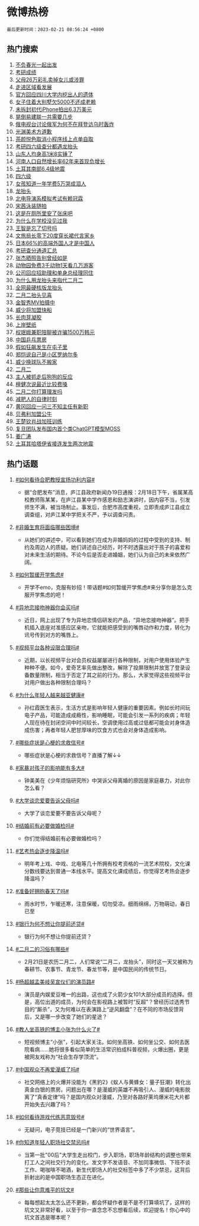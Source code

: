 # 微博热榜

`最后更新时间：2023-02-21 08:56:24 +0800`

## 热门搜索

1. [不负春光一起出发](https://m.weibo.cn/search?containerid=100103type%3D1%26t%3D10%26q%3D%23%E4%B8%8D%E8%B4%9F%E6%98%A5%E5%85%89%E4%B8%80%E8%B5%B7%E5%87%BA%E5%8F%91%23&stream_entry_id=51&isnewpage=1&extparam=seat%3D1%26stream_entry_id%3D51%26dgr%3D0%26filter_type%3Drealtimehot%26pos%3D0%26c_type%3D51%26cate%3D10103%26display_time%3D1676940982%26pre_seqid%3D16769409825580046042&luicode=10000011&lfid=106003type%253D25%2526t%253D3%2526disable_hot%253D1%2526filter_type%253Drealtimehot)
1. [考研成绩](https://m.weibo.cn/search?containerid=100103type%3D1%26t%3D10%26q%3D%23%E8%80%83%E7%A0%94%E6%88%90%E7%BB%A9%23&stream_entry_id=31&isnewpage=1&extparam=seat%3D1%26q%3D%2523%25E8%2580%2583%25E7%25A0%2594%25E6%2588%2590%25E7%25BB%25A9%2523%26dgr%3D0%26flag%3D16%26band_rank%3D1%26pos%3D0%26stream_entry_id%3D31%26cate%3D5001%26lcate%3D5001%26filter_type%3Drealtimehot%26realpos%3D1%26c_type%3D31%26display_time%3D1676940982%26pre_seqid%3D16769409825580046042&luicode=10000011&lfid=106003type%253D25%2526t%253D3%2526disable_hot%253D1%2526filter_type%253Drealtimehot)
1. [父母26万彩礼卖掉女儿或涉罪](https://m.weibo.cn/search?containerid=100103type%3D1%26t%3D10%26q%3D%23%E7%88%B6%E6%AF%8D26%E4%B8%87%E5%BD%A9%E7%A4%BC%E5%8D%96%E6%8E%89%E5%A5%B3%E5%84%BF%E6%88%96%E6%B6%89%E7%BD%AA%23&stream_entry_id=31&isnewpage=1&extparam=seat%3D1%26q%3D%2523%25E7%2588%25B6%25E6%25AF%258D26%25E4%25B8%2587%25E5%25BD%25A9%25E7%25A4%25BC%25E5%258D%2596%25E6%258E%2589%25E5%25A5%25B3%25E5%2584%25BF%25E6%2588%2596%25E6%25B6%2589%25E7%25BD%25AA%2523%26dgr%3D0%26flag%3D1%26band_rank%3D2%26pos%3D1%26stream_entry_id%3D31%26cate%3D5001%26lcate%3D5001%26filter_type%3Drealtimehot%26realpos%3D2%26c_type%3D31%26display_time%3D1676940982%26pre_seqid%3D16769409825580046042&luicode=10000011&lfid=106003type%253D25%2526t%253D3%2526disable_hot%253D1%2526filter_type%253Drealtimehot)
1. [走进区域看发展](https://m.weibo.cn/search?containerid=100103type%3D1%26t%3D10%26q%3D%23%E8%B5%B0%E8%BF%9B%E5%8C%BA%E5%9F%9F%E7%9C%8B%E5%8F%91%E5%B1%95%23&stream_entry_id=31&isnewpage=1&extparam=seat%3D1%26q%3D%2523%25E8%25B5%25B0%25E8%25BF%259B%25E5%258C%25BA%25E5%259F%259F%25E7%259C%258B%25E5%258F%2591%25E5%25B1%2595%2523%26dgr%3D0%26flag%3D0%26band_rank%3D3%26pos%3D2%26stream_entry_id%3D31%26cate%3D5001%26lcate%3D5001%26filter_type%3Drealtimehot%26realpos%3D3%26c_type%3D31%26display_time%3D1676940982%26pre_seqid%3D16769409825580046042&luicode=10000011&lfid=106003type%253D25%2526t%253D3%2526disable_hot%253D1%2526filter_type%253Drealtimehot)
1. [官方回应四川大学内挖出人的遗体](https://m.weibo.cn/search?containerid=100103type%3D1%26t%3D10%26q%3D%23%E5%AE%98%E6%96%B9%E5%9B%9E%E5%BA%94%E5%9B%9B%E5%B7%9D%E5%A4%A7%E5%AD%A6%E5%86%85%E6%8C%96%E5%87%BA%E4%BA%BA%E7%9A%84%E9%81%97%E4%BD%93%23&stream_entry_id=31&isnewpage=1&extparam=seat%3D1%26q%3D%2523%25E5%25AE%2598%25E6%2596%25B9%25E5%259B%259E%25E5%25BA%2594%25E5%259B%259B%25E5%25B7%259D%25E5%25A4%25A7%25E5%25AD%25A6%25E5%2586%2585%25E6%258C%2596%25E5%2587%25BA%25E4%25BA%25BA%25E7%259A%2584%25E9%2581%2597%25E4%25BD%2593%2523%26dgr%3D0%26flag%3D2%26band_rank%3D4%26pos%3D3%26stream_entry_id%3D31%26cate%3D5001%26lcate%3D5001%26filter_type%3Drealtimehot%26realpos%3D4%26c_type%3D31%26display_time%3D1676940982%26pre_seqid%3D16769409825580046042&luicode=10000011&lfid=106003type%253D25%2526t%253D3%2526disable_hot%253D1%2526filter_type%253Drealtimehot)
1. [女子住着大别墅欠5000不还成老赖](https://m.weibo.cn/search?containerid=100103type%3D1%26t%3D10%26q%3D%23%E5%A5%B3%E5%AD%90%E4%BD%8F%E7%9D%80%E5%A4%A7%E5%88%AB%E5%A2%85%E6%AC%A05000%E4%B8%8D%E8%BF%98%E6%88%90%E8%80%81%E8%B5%96%23&stream_entry_id=31&isnewpage=1&extparam=seat%3D1%26q%3D%2523%25E5%25A5%25B3%25E5%25AD%2590%25E4%25BD%258F%25E7%259D%2580%25E5%25A4%25A7%25E5%2588%25AB%25E5%25A2%2585%25E6%25AC%25A05000%25E4%25B8%258D%25E8%25BF%2598%25E6%2588%2590%25E8%2580%2581%25E8%25B5%2596%2523%26dgr%3D0%26flag%3D2%26band_rank%3D5%26pos%3D4%26stream_entry_id%3D31%26cate%3D5001%26lcate%3D5001%26filter_type%3Drealtimehot%26realpos%3D5%26c_type%3D31%26display_time%3D1676940982%26pre_seqid%3D16769409825580046042&luicode=10000011&lfid=106003type%253D25%2526t%253D3%2526disable_hot%253D1%2526filter_type%253Drealtimehot)
1. [未拆封初代iPhone拍出6.3万美元](https://m.weibo.cn/search?containerid=100103type%3D1%26t%3D10%26q%3D%23%E6%9C%AA%E6%8B%86%E5%B0%81%E5%88%9D%E4%BB%A3iPhone%E6%8B%8D%E5%87%BA6.3%E4%B8%87%E7%BE%8E%E5%85%83%23&stream_entry_id=31&isnewpage=1&extparam=seat%3D1%26q%3D%2523%25E6%259C%25AA%25E6%258B%2586%25E5%25B0%2581%25E5%2588%259D%25E4%25BB%25A3iPhone%25E6%258B%258D%25E5%2587%25BA6.3%25E4%25B8%2587%25E7%25BE%258E%25E5%2585%2583%2523%26dgr%3D0%26flag%3D1%26band_rank%3D6%26pos%3D5%26stream_entry_id%3D31%26cate%3D5001%26lcate%3D5001%26filter_type%3Drealtimehot%26realpos%3D6%26c_type%3D31%26display_time%3D1676940982%26pre_seqid%3D16769409825580046042&luicode=10000011&lfid=106003type%253D25%2526t%253D3%2526disable_hot%253D1%2526filter_type%253Drealtimehot)
1. [晃倒易建联一共需要几步](https://m.weibo.cn/search?containerid=100103type%3D1%26t%3D10%26q%3D%23%E6%99%83%E5%80%92%E6%98%93%E5%BB%BA%E8%81%94%E4%B8%80%E5%85%B1%E9%9C%80%E8%A6%81%E5%87%A0%E6%AD%A5%23&stream_entry_id=31&isnewpage=1&extparam=seat%3D1%26q%3D%2523%25E6%2599%2583%25E5%2580%2592%25E6%2598%2593%25E5%25BB%25BA%25E8%2581%2594%25E4%25B8%2580%25E5%2585%25B1%25E9%259C%2580%25E8%25A6%2581%25E5%2587%25A0%25E6%25AD%25A5%2523%26dgr%3D0%26band_rank%3D7%26pos%3D6%26stream_entry_id%3D31%26cate%3D5001%26lcate%3D5001%26topic_ad%3D1%26filter_type%3Drealtimehot%26c_type%3D31%26adid%3D180490%26display_time%3D1676940982%26pre_seqid%3D16769409825580046042&luicode=10000011&lfid=106003type%253D25%2526t%253D3%2526disable_hot%253D1%2526filter_type%253Drealtimehot)
1. [俄电视台讨论俄军为何不在拜登访乌时轰炸](https://m.weibo.cn/search?containerid=100103type%3D1%26t%3D10%26q%3D%23%E4%BF%84%E7%94%B5%E8%A7%86%E5%8F%B0%E8%AE%A8%E8%AE%BA%E4%BF%84%E5%86%9B%E4%B8%BA%E4%BD%95%E4%B8%8D%E5%9C%A8%E6%8B%9C%E7%99%BB%E8%AE%BF%E4%B9%8C%E6%97%B6%E8%BD%B0%E7%82%B8%23&stream_entry_id=31&isnewpage=1&extparam=seat%3D1%26q%3D%2523%25E4%25BF%2584%25E7%2594%25B5%25E8%25A7%2586%25E5%258F%25B0%25E8%25AE%25A8%25E8%25AE%25BA%25E4%25BF%2584%25E5%2586%259B%25E4%25B8%25BA%25E4%25BD%2595%25E4%25B8%258D%25E5%259C%25A8%25E6%258B%259C%25E7%2599%25BB%25E8%25AE%25BF%25E4%25B9%258C%25E6%2597%25B6%25E8%25BD%25B0%25E7%2582%25B8%2523%26dgr%3D0%26flag%3D1%26band_rank%3D7%26pos%3D7%26stream_entry_id%3D31%26cate%3D5001%26lcate%3D5001%26filter_type%3Drealtimehot%26realpos%3D7%26c_type%3D31%26display_time%3D1676940982%26pre_seqid%3D16769409825580046042&luicode=10000011&lfid=106003type%253D25%2526t%253D3%2526disable_hot%253D1%2526filter_type%253Drealtimehot)
1. [光渊美术方道歉](https://m.weibo.cn/search?containerid=100103type%3D1%26t%3D10%26q%3D%23%E5%85%89%E6%B8%8A%E7%BE%8E%E6%9C%AF%E6%96%B9%E9%81%93%E6%AD%89%23&stream_entry_id=31&isnewpage=1&extparam=seat%3D1%26q%3D%2523%25E5%2585%2589%25E6%25B8%258A%25E7%25BE%258E%25E6%259C%25AF%25E6%2596%25B9%25E9%2581%2593%25E6%25AD%2589%2523%26dgr%3D0%26flag%3D1%26band_rank%3D8%26pos%3D8%26stream_entry_id%3D31%26cate%3D5001%26lcate%3D5001%26filter_type%3Drealtimehot%26realpos%3D8%26c_type%3D31%26display_time%3D1676940982%26pre_seqid%3D16769409825580046042&luicode=10000011&lfid=106003type%253D25%2526t%253D3%2526disable_hot%253D1%2526filter_type%253Drealtimehot)
1. [茶颜悦色取消小程序线上点单自取](https://m.weibo.cn/search?containerid=100103type%3D1%26t%3D10%26q%3D%23%E8%8C%B6%E9%A2%9C%E6%82%A6%E8%89%B2%E5%8F%96%E6%B6%88%E5%B0%8F%E7%A8%8B%E5%BA%8F%E7%BA%BF%E4%B8%8A%E7%82%B9%E5%8D%95%E8%87%AA%E5%8F%96%23&stream_entry_id=31&isnewpage=1&extparam=seat%3D1%26q%3D%2523%25E8%258C%25B6%25E9%25A2%259C%25E6%2582%25A6%25E8%2589%25B2%25E5%258F%2596%25E6%25B6%2588%25E5%25B0%258F%25E7%25A8%258B%25E5%25BA%258F%25E7%25BA%25BF%25E4%25B8%258A%25E7%2582%25B9%25E5%258D%2595%25E8%2587%25AA%25E5%258F%2596%2523%26dgr%3D0%26flag%3D0%26band_rank%3D9%26pos%3D9%26stream_entry_id%3D31%26cate%3D5001%26lcate%3D5001%26filter_type%3Drealtimehot%26realpos%3D9%26c_type%3D31%26display_time%3D1676940982%26pre_seqid%3D16769409825580046042&luicode=10000011&lfid=106003type%253D25%2526t%253D3%2526disable_hot%253D1%2526filter_type%253Drealtimehot)
1. [考研四六级查分都遇龙抬头](https://m.weibo.cn/search?containerid=100103type%3D1%26t%3D10%26q%3D%23%E8%80%83%E7%A0%94%E5%9B%9B%E5%85%AD%E7%BA%A7%E6%9F%A5%E5%88%86%E9%83%BD%E9%81%87%E9%BE%99%E6%8A%AC%E5%A4%B4%23&stream_entry_id=31&isnewpage=1&extparam=seat%3D1%26q%3D%2523%25E8%2580%2583%25E7%25A0%2594%25E5%259B%259B%25E5%2585%25AD%25E7%25BA%25A7%25E6%259F%25A5%25E5%2588%2586%25E9%2583%25BD%25E9%2581%2587%25E9%25BE%2599%25E6%258A%25AC%25E5%25A4%25B4%2523%26dgr%3D0%26flag%3D1%26band_rank%3D10%26pos%3D10%26stream_entry_id%3D31%26cate%3D5001%26lcate%3D5001%26filter_type%3Drealtimehot%26realpos%3D10%26c_type%3D31%26display_time%3D1676940982%26pre_seqid%3D16769409825580046042&luicode=10000011&lfid=106003type%253D25%2526t%253D3%2526disable_hot%253D1%2526filter_type%253Drealtimehot)
1. [山东人均身高1米8实锤了](https://m.weibo.cn/search?containerid=100103type%3D1%26t%3D10%26q%3D%23%E5%B1%B1%E4%B8%9C%E4%BA%BA%E5%9D%87%E8%BA%AB%E9%AB%981%E7%B1%B38%E5%AE%9E%E9%94%A4%E4%BA%86%23&stream_entry_id=31&isnewpage=1&extparam=seat%3D1%26q%3D%2523%25E5%25B1%25B1%25E4%25B8%259C%25E4%25BA%25BA%25E5%259D%2587%25E8%25BA%25AB%25E9%25AB%25981%25E7%25B1%25B38%25E5%25AE%259E%25E9%2594%25A4%25E4%25BA%2586%2523%26dgr%3D0%26flag%3D0%26band_rank%3D11%26pos%3D11%26stream_entry_id%3D31%26cate%3D5001%26lcate%3D5001%26filter_type%3Drealtimehot%26realpos%3D11%26c_type%3D31%26display_time%3D1676940982%26pre_seqid%3D16769409825580046042&luicode=10000011&lfid=106003type%253D25%2526t%253D3%2526disable_hot%253D1%2526filter_type%253Drealtimehot)
1. [河南人口自然增长率62年来首现负增长](https://m.weibo.cn/search?containerid=100103type%3D1%26t%3D10%26q%3D%23%E6%B2%B3%E5%8D%97%E4%BA%BA%E5%8F%A3%E8%87%AA%E7%84%B6%E5%A2%9E%E9%95%BF%E7%8E%8762%E5%B9%B4%E6%9D%A5%E9%A6%96%E7%8E%B0%E8%B4%9F%E5%A2%9E%E9%95%BF%23&stream_entry_id=31&isnewpage=1&extparam=seat%3D1%26q%3D%2523%25E6%25B2%25B3%25E5%258D%2597%25E4%25BA%25BA%25E5%258F%25A3%25E8%2587%25AA%25E7%2584%25B6%25E5%25A2%259E%25E9%2595%25BF%25E7%258E%258762%25E5%25B9%25B4%25E6%259D%25A5%25E9%25A6%2596%25E7%258E%25B0%25E8%25B4%259F%25E5%25A2%259E%25E9%2595%25BF%2523%26dgr%3D0%26flag%3D0%26band_rank%3D12%26pos%3D12%26stream_entry_id%3D31%26cate%3D5001%26lcate%3D5001%26filter_type%3Drealtimehot%26realpos%3D12%26c_type%3D31%26display_time%3D1676940982%26pre_seqid%3D16769409825580046042&luicode=10000011&lfid=106003type%253D25%2526t%253D3%2526disable_hot%253D1%2526filter_type%253Drealtimehot)
1. [土耳其南部6.4级地震](https://m.weibo.cn/search?containerid=100103type%3D1%26t%3D10%26q%3D%23%E5%9C%9F%E8%80%B3%E5%85%B6%E5%8D%97%E9%83%A86.4%E7%BA%A7%E5%9C%B0%E9%9C%87%23&stream_entry_id=31&isnewpage=1&extparam=seat%3D1%26q%3D%2523%25E5%259C%259F%25E8%2580%25B3%25E5%2585%25B6%25E5%258D%2597%25E9%2583%25A86.4%25E7%25BA%25A7%25E5%259C%25B0%25E9%259C%2587%2523%26dgr%3D0%26flag%3D1%26band_rank%3D13%26pos%3D13%26stream_entry_id%3D31%26cate%3D5001%26lcate%3D5001%26filter_type%3Drealtimehot%26realpos%3D13%26c_type%3D31%26display_time%3D1676940982%26pre_seqid%3D16769409825580046042&luicode=10000011&lfid=106003type%253D25%2526t%253D3%2526disable_hot%253D1%2526filter_type%253Drealtimehot)
1. [四六级](https://m.weibo.cn/search?containerid=100103type%3D1%26t%3D10%26q%3D%E5%9B%9B%E5%85%AD%E7%BA%A7&stream_entry_id=31&isnewpage=1&extparam=seat%3D1%26q%3D%25E5%259B%259B%25E5%2585%25AD%25E7%25BA%25A7%26dgr%3D0%26flag%3D1%26band_rank%3D14%26pos%3D14%26stream_entry_id%3D31%26cate%3D5001%26lcate%3D5001%26filter_type%3Drealtimehot%26realpos%3D14%26c_type%3D31%26display_time%3D1676940982%26pre_seqid%3D16769409825580046042&luicode=10000011&lfid=106003type%253D25%2526t%253D3%2526disable_hot%253D1%2526filter_type%253Drealtimehot)
1. [女孩知道一年学费5万哭成泪人](https://m.weibo.cn/search?containerid=100103type%3D1%26t%3D10%26q%3D%23%E5%A5%B3%E5%AD%A9%E7%9F%A5%E9%81%93%E4%B8%80%E5%B9%B4%E5%AD%A6%E8%B4%B95%E4%B8%87%E5%93%AD%E6%88%90%E6%B3%AA%E4%BA%BA%23&stream_entry_id=31&isnewpage=1&extparam=seat%3D1%26q%3D%2523%25E5%25A5%25B3%25E5%25AD%25A9%25E7%259F%25A5%25E9%2581%2593%25E4%25B8%2580%25E5%25B9%25B4%25E5%25AD%25A6%25E8%25B4%25B95%25E4%25B8%2587%25E5%2593%25AD%25E6%2588%2590%25E6%25B3%25AA%25E4%25BA%25BA%2523%26dgr%3D0%26flag%3D0%26band_rank%3D15%26pos%3D15%26stream_entry_id%3D31%26cate%3D5001%26lcate%3D5001%26filter_type%3Drealtimehot%26realpos%3D15%26c_type%3D31%26display_time%3D1676940982%26pre_seqid%3D16769409825580046042&luicode=10000011&lfid=106003type%253D25%2526t%253D3%2526disable_hot%253D1%2526filter_type%253Drealtimehot)
1. [龙抬头](https://m.weibo.cn/search?containerid=100103type%3D1%26t%3D10%26q%3D%23%E9%BE%99%E6%8A%AC%E5%A4%B4%23&stream_entry_id=31&isnewpage=1&extparam=seat%3D1%26q%3D%2523%25E9%25BE%2599%25E6%258A%25AC%25E5%25A4%25B4%2523%26dgr%3D0%26flag%3D1%26band_rank%3D16%26pos%3D16%26stream_entry_id%3D31%26cate%3D5001%26lcate%3D5001%26filter_type%3Drealtimehot%26realpos%3D16%26c_type%3D31%26display_time%3D1676940982%26pre_seqid%3D16769409825580046042&luicode=10000011&lfid=106003type%253D25%2526t%253D3%2526disable_hot%253D1%2526filter_type%253Drealtimehot)
1. [北电导演系模拟考试有赖冠霖](https://m.weibo.cn/search?containerid=100103type%3D1%26t%3D10%26q%3D%23%E5%8C%97%E7%94%B5%E5%AF%BC%E6%BC%94%E7%B3%BB%E6%A8%A1%E6%8B%9F%E8%80%83%E8%AF%95%E6%9C%89%E8%B5%96%E5%86%A0%E9%9C%96%23&stream_entry_id=31&isnewpage=1&extparam=seat%3D1%26q%3D%2523%25E5%258C%2597%25E7%2594%25B5%25E5%25AF%25BC%25E6%25BC%2594%25E7%25B3%25BB%25E6%25A8%25A1%25E6%258B%259F%25E8%2580%2583%25E8%25AF%2595%25E6%259C%2589%25E8%25B5%2596%25E5%2586%25A0%25E9%259C%2596%2523%26dgr%3D0%26flag%3D1%26band_rank%3D17%26pos%3D17%26stream_entry_id%3D31%26cate%3D5001%26lcate%3D5001%26filter_type%3Drealtimehot%26realpos%3D17%26c_type%3D31%26display_time%3D1676940982%26pre_seqid%3D16769409825580046042&luicode=10000011&lfid=106003type%253D25%2526t%253D3%2526disable_hot%253D1%2526filter_type%253Drealtimehot)
1. [宋茜泳装随拍](https://m.weibo.cn/search?containerid=100103type%3D1%26t%3D10%26q%3D%23%E5%AE%8B%E8%8C%9C%E6%B3%B3%E8%A3%85%E9%9A%8F%E6%8B%8D%23&stream_entry_id=31&isnewpage=1&extparam=seat%3D1%26q%3D%2523%25E5%25AE%258B%25E8%258C%259C%25E6%25B3%25B3%25E8%25A3%2585%25E9%259A%258F%25E6%258B%258D%2523%26dgr%3D0%26flag%3D1%26band_rank%3D18%26pos%3D18%26stream_entry_id%3D31%26cate%3D5001%26lcate%3D5001%26filter_type%3Drealtimehot%26realpos%3D18%26c_type%3D31%26display_time%3D1676940982%26pre_seqid%3D16769409825580046042&luicode=10000011&lfid=106003type%253D25%2526t%253D3%2526disable_hot%253D1%2526filter_type%253Drealtimehot)
1. [这是在厕所里安了张床吧](https://m.weibo.cn/search?containerid=100103type%3D1%26t%3D10%26q%3D%23%E8%BF%99%E6%98%AF%E5%9C%A8%E5%8E%95%E6%89%80%E9%87%8C%E5%AE%89%E4%BA%86%E5%BC%A0%E5%BA%8A%E5%90%A7%23&stream_entry_id=31&isnewpage=1&extparam=seat%3D1%26q%3D%2523%25E8%25BF%2599%25E6%2598%25AF%25E5%259C%25A8%25E5%258E%2595%25E6%2589%2580%25E9%2587%258C%25E5%25AE%2589%25E4%25BA%2586%25E5%25BC%25A0%25E5%25BA%258A%25E5%2590%25A7%2523%26dgr%3D0%26flag%3D0%26band_rank%3D19%26pos%3D19%26stream_entry_id%3D31%26cate%3D5001%26lcate%3D5001%26filter_type%3Drealtimehot%26realpos%3D19%26c_type%3D31%26display_time%3D1676940982%26pre_seqid%3D16769409825580046042&luicode=10000011&lfid=106003type%253D25%2526t%253D3%2526disable_hot%253D1%2526filter_type%253Drealtimehot)
1. [为什么在学校没见过我](https://m.weibo.cn/search?containerid=100103type%3D1%26t%3D10%26q%3D%23%E4%B8%BA%E4%BB%80%E4%B9%88%E5%9C%A8%E5%AD%A6%E6%A0%A1%E6%B2%A1%E8%A7%81%E8%BF%87%E6%88%91%23&stream_entry_id=31&isnewpage=1&extparam=seat%3D1%26q%3D%2523%25E4%25B8%25BA%25E4%25BB%2580%25E4%25B9%2588%25E5%259C%25A8%25E5%25AD%25A6%25E6%25A0%25A1%25E6%25B2%25A1%25E8%25A7%2581%25E8%25BF%2587%25E6%2588%2591%2523%26dgr%3D0%26flag%3D1%26band_rank%3D20%26pos%3D20%26stream_entry_id%3D31%26cate%3D5001%26lcate%3D5001%26filter_type%3Drealtimehot%26realpos%3D20%26c_type%3D31%26display_time%3D1676940982%26pre_seqid%3D16769409825580046042&luicode=10000011&lfid=106003type%253D25%2526t%253D3%2526disable_hot%253D1%2526filter_type%253Drealtimehot)
1. [王智是忘了切号吗](https://m.weibo.cn/search?containerid=100103type%3D1%26t%3D10%26q%3D%23%E7%8E%8B%E6%99%BA%E6%98%AF%E5%BF%98%E4%BA%86%E5%88%87%E5%8F%B7%E5%90%97%23&stream_entry_id=31&isnewpage=1&extparam=seat%3D1%26q%3D%2523%25E7%258E%258B%25E6%2599%25BA%25E6%2598%25AF%25E5%25BF%2598%25E4%25BA%2586%25E5%2588%2587%25E5%258F%25B7%25E5%2590%2597%2523%26dgr%3D0%26flag%3D2%26band_rank%3D21%26pos%3D21%26stream_entry_id%3D31%26cate%3D5001%26lcate%3D5001%26filter_type%3Drealtimehot%26realpos%3D21%26c_type%3D31%26display_time%3D1676940982%26pre_seqid%3D16769409825580046042&luicode=10000011&lfid=106003type%253D25%2526t%253D3%2526disable_hot%253D1%2526filter_type%253Drealtimehot)
1. [文旅局长零下20度穿长裙代言家乡](https://m.weibo.cn/search?containerid=100103type%3D1%26t%3D10%26q%3D%23%E6%96%87%E6%97%85%E5%B1%80%E9%95%BF%E9%9B%B6%E4%B8%8B20%E5%BA%A6%E7%A9%BF%E9%95%BF%E8%A3%99%E4%BB%A3%E8%A8%80%E5%AE%B6%E4%B9%A1%23&stream_entry_id=31&isnewpage=1&extparam=seat%3D1%26q%3D%2523%25E6%2596%2587%25E6%2597%2585%25E5%25B1%2580%25E9%2595%25BF%25E9%259B%25B6%25E4%25B8%258B20%25E5%25BA%25A6%25E7%25A9%25BF%25E9%2595%25BF%25E8%25A3%2599%25E4%25BB%25A3%25E8%25A8%2580%25E5%25AE%25B6%25E4%25B9%25A1%2523%26dgr%3D0%26flag%3D0%26band_rank%3D22%26pos%3D22%26stream_entry_id%3D31%26cate%3D5001%26lcate%3D5001%26filter_type%3Drealtimehot%26realpos%3D22%26c_type%3D31%26display_time%3D1676940982%26pre_seqid%3D16769409825580046042&luicode=10000011&lfid=106003type%253D25%2526t%253D3%2526disable_hot%253D1%2526filter_type%253Drealtimehot)
1. [日本66%的高端外国人才是中国人](https://m.weibo.cn/search?containerid=100103type%3D1%26t%3D10%26q%3D%23%E6%97%A5%E6%9C%AC66%25%E7%9A%84%E9%AB%98%E7%AB%AF%E5%A4%96%E5%9B%BD%E4%BA%BA%E6%89%8D%E6%98%AF%E4%B8%AD%E5%9B%BD%E4%BA%BA%23&stream_entry_id=31&isnewpage=1&extparam=seat%3D1%26q%3D%2523%25E6%2597%25A5%25E6%259C%25AC66%2525%25E7%259A%2584%25E9%25AB%2598%25E7%25AB%25AF%25E5%25A4%2596%25E5%259B%25BD%25E4%25BA%25BA%25E6%2589%258D%25E6%2598%25AF%25E4%25B8%25AD%25E5%259B%25BD%25E4%25BA%25BA%2523%26dgr%3D0%26flag%3D0%26band_rank%3D23%26pos%3D23%26stream_entry_id%3D31%26cate%3D5001%26lcate%3D5001%26filter_type%3Drealtimehot%26realpos%3D23%26c_type%3D31%26display_time%3D1676940982%26pre_seqid%3D16769409825580046042&luicode=10000011&lfid=106003type%253D25%2526t%253D3%2526disable_hot%253D1%2526filter_type%253Drealtimehot)
1. [考研查分通道汇总](https://m.weibo.cn/search?containerid=100103type%3D1%26t%3D10%26q%3D%23%E8%80%83%E7%A0%94%E6%9F%A5%E5%88%86%E9%80%9A%E9%81%93%E6%B1%87%E6%80%BB%23&stream_entry_id=31&isnewpage=1&extparam=seat%3D1%26q%3D%2523%25E8%2580%2583%25E7%25A0%2594%25E6%259F%25A5%25E5%2588%2586%25E9%2580%259A%25E9%2581%2593%25E6%25B1%2587%25E6%2580%25BB%2523%26dgr%3D0%26flag%3D1%26band_rank%3D24%26pos%3D24%26stream_entry_id%3D31%26cate%3D5001%26lcate%3D5001%26filter_type%3Drealtimehot%26realpos%3D24%26c_type%3D31%26display_time%3D1676940982%26pre_seqid%3D16769409825580046042&luicode=10000011&lfid=106003type%253D25%2526t%253D3%2526disable_hot%253D1%2526filter_type%253Drealtimehot)
1. [张杰晒照告别曾经如是](https://m.weibo.cn/search?containerid=100103type%3D1%26t%3D10%26q%3D%23%E5%BC%A0%E6%9D%B0%E6%99%92%E7%85%A7%E5%91%8A%E5%88%AB%E6%9B%BE%E7%BB%8F%E5%A6%82%E6%98%AF%23&stream_entry_id=31&isnewpage=1&extparam=seat%3D1%26q%3D%2523%25E5%25BC%25A0%25E6%259D%25B0%25E6%2599%2592%25E7%2585%25A7%25E5%2591%258A%25E5%2588%25AB%25E6%259B%25BE%25E7%25BB%258F%25E5%25A6%2582%25E6%2598%25AF%2523%26dgr%3D0%26flag%3D1%26band_rank%3D25%26pos%3D25%26stream_entry_id%3D31%26cate%3D5001%26lcate%3D5001%26filter_type%3Drealtimehot%26realpos%3D25%26c_type%3D31%26display_time%3D1676940982%26pre_seqid%3D16769409825580046042&luicode=10000011&lfid=106003type%253D25%2526t%253D3%2526disable_hot%253D1%2526filter_type%253Drealtimehot)
1. [动物园免费3千动物1天看几万游客](https://m.weibo.cn/search?containerid=100103type%3D1%26t%3D10%26q%3D%23%E5%8A%A8%E7%89%A9%E5%9B%AD%E5%85%8D%E8%B4%B93%E5%8D%83%E5%8A%A8%E7%89%A91%E5%A4%A9%E7%9C%8B%E5%87%A0%E4%B8%87%E6%B8%B8%E5%AE%A2%23&stream_entry_id=31&isnewpage=1&extparam=seat%3D1%26q%3D%2523%25E5%258A%25A8%25E7%2589%25A9%25E5%259B%25AD%25E5%2585%258D%25E8%25B4%25B93%25E5%258D%2583%25E5%258A%25A8%25E7%2589%25A91%25E5%25A4%25A9%25E7%259C%258B%25E5%2587%25A0%25E4%25B8%2587%25E6%25B8%25B8%25E5%25AE%25A2%2523%26dgr%3D0%26flag%3D0%26band_rank%3D26%26pos%3D26%26stream_entry_id%3D31%26cate%3D5001%26lcate%3D5001%26filter_type%3Drealtimehot%26realpos%3D26%26c_type%3D31%26display_time%3D1676940982%26pre_seqid%3D16769409825580046042&luicode=10000011&lfid=106003type%253D25%2526t%253D3%2526disable_hot%253D1%2526filter_type%253Drealtimehot)
1. [公司回应招助理和单身总经理同住](https://m.weibo.cn/search?containerid=100103type%3D1%26t%3D10%26q%3D%23%E5%85%AC%E5%8F%B8%E5%9B%9E%E5%BA%94%E6%8B%9B%E5%8A%A9%E7%90%86%E5%92%8C%E5%8D%95%E8%BA%AB%E6%80%BB%E7%BB%8F%E7%90%86%E5%90%8C%E4%BD%8F%23&stream_entry_id=31&isnewpage=1&extparam=seat%3D1%26q%3D%2523%25E5%2585%25AC%25E5%258F%25B8%25E5%259B%259E%25E5%25BA%2594%25E6%258B%259B%25E5%258A%25A9%25E7%2590%2586%25E5%2592%258C%25E5%258D%2595%25E8%25BA%25AB%25E6%2580%25BB%25E7%25BB%258F%25E7%2590%2586%25E5%2590%258C%25E4%25BD%258F%2523%26dgr%3D0%26flag%3D1%26band_rank%3D27%26pos%3D27%26stream_entry_id%3D31%26cate%3D5001%26lcate%3D5001%26filter_type%3Drealtimehot%26realpos%3D27%26c_type%3D31%26display_time%3D1676940982%26pre_seqid%3D16769409825580046042&luicode=10000011&lfid=106003type%253D25%2526t%253D3%2526disable_hot%253D1%2526filter_type%253Drealtimehot)
1. [为什么用龙抬头来指代二月二](https://m.weibo.cn/search?containerid=100103type%3D1%26t%3D10%26q%3D%23%E4%B8%BA%E4%BB%80%E4%B9%88%E7%94%A8%E9%BE%99%E6%8A%AC%E5%A4%B4%E6%9D%A5%E6%8C%87%E4%BB%A3%E4%BA%8C%E6%9C%88%E4%BA%8C%23&stream_entry_id=31&isnewpage=1&extparam=seat%3D1%26q%3D%2523%25E4%25B8%25BA%25E4%25BB%2580%25E4%25B9%2588%25E7%2594%25A8%25E9%25BE%2599%25E6%258A%25AC%25E5%25A4%25B4%25E6%259D%25A5%25E6%258C%2587%25E4%25BB%25A3%25E4%25BA%258C%25E6%259C%2588%25E4%25BA%258C%2523%26dgr%3D0%26flag%3D0%26band_rank%3D28%26pos%3D28%26stream_entry_id%3D31%26cate%3D5001%26lcate%3D5001%26filter_type%3Drealtimehot%26realpos%3D28%26c_type%3D31%26display_time%3D1676940982%26pre_seqid%3D16769409825580046042&luicode=10000011&lfid=106003type%253D25%2526t%253D3%2526disable_hot%253D1%2526filter_type%253Drealtimehot)
1. [全网最硬核版龙抬头](https://m.weibo.cn/search?containerid=100103type%3D1%26t%3D10%26q%3D%23%E5%85%A8%E7%BD%91%E6%9C%80%E7%A1%AC%E6%A0%B8%E7%89%88%E9%BE%99%E6%8A%AC%E5%A4%B4%23&stream_entry_id=31&isnewpage=1&extparam=seat%3D1%26q%3D%2523%25E5%2585%25A8%25E7%25BD%2591%25E6%259C%2580%25E7%25A1%25AC%25E6%25A0%25B8%25E7%2589%2588%25E9%25BE%2599%25E6%258A%25AC%25E5%25A4%25B4%2523%26dgr%3D0%26flag%3D1%26band_rank%3D29%26pos%3D29%26stream_entry_id%3D31%26cate%3D5001%26lcate%3D5001%26filter_type%3Drealtimehot%26realpos%3D29%26c_type%3D31%26display_time%3D1676940982%26pre_seqid%3D16769409825580046042&luicode=10000011&lfid=106003type%253D25%2526t%253D3%2526disable_hot%253D1%2526filter_type%253Drealtimehot)
1. [二月二抬头见喜](https://m.weibo.cn/search?containerid=100103type%3D1%26t%3D10%26q%3D%23%E4%BA%8C%E6%9C%88%E4%BA%8C%E6%8A%AC%E5%A4%B4%E8%A7%81%E5%96%9C%23&stream_entry_id=31&isnewpage=1&extparam=seat%3D1%26q%3D%2523%25E4%25BA%258C%25E6%259C%2588%25E4%25BA%258C%25E6%258A%25AC%25E5%25A4%25B4%25E8%25A7%2581%25E5%2596%259C%2523%26dgr%3D0%26flag%3D1%26band_rank%3D30%26pos%3D30%26stream_entry_id%3D31%26cate%3D5001%26lcate%3D5001%26filter_type%3Drealtimehot%26realpos%3D30%26c_type%3D31%26display_time%3D1676940982%26pre_seqid%3D16769409825580046042&luicode=10000011&lfid=106003type%253D25%2526t%253D3%2526disable_hot%253D1%2526filter_type%253Drealtimehot)
1. [金智秀MV拍摄中](https://m.weibo.cn/search?containerid=100103type%3D1%26t%3D10%26q%3D%23%E9%87%91%E6%99%BA%E7%A7%80MV%E6%8B%8D%E6%91%84%E4%B8%AD%23&stream_entry_id=31&isnewpage=1&extparam=seat%3D1%26q%3D%2523%25E9%2587%2591%25E6%2599%25BA%25E7%25A7%2580MV%25E6%258B%258D%25E6%2591%2584%25E4%25B8%25AD%2523%26dgr%3D0%26flag%3D1%26band_rank%3D31%26pos%3D31%26stream_entry_id%3D31%26cate%3D5001%26lcate%3D5001%26filter_type%3Drealtimehot%26realpos%3D31%26c_type%3D31%26display_time%3D1676940982%26pre_seqid%3D16769409825580046042&luicode=10000011&lfid=106003type%253D25%2526t%253D3%2526disable_hot%253D1%2526filter_type%253Drealtimehot)
1. [威少将加盟快船](https://m.weibo.cn/search?containerid=100103type%3D1%26t%3D10%26q%3D%23%E5%A8%81%E5%B0%91%E5%B0%86%E5%8A%A0%E7%9B%9F%E5%BF%AB%E8%88%B9%23&stream_entry_id=31&isnewpage=1&extparam=seat%3D1%26q%3D%2523%25E5%25A8%2581%25E5%25B0%2591%25E5%25B0%2586%25E5%258A%25A0%25E7%259B%259F%25E5%25BF%25AB%25E8%2588%25B9%2523%26dgr%3D0%26flag%3D0%26band_rank%3D32%26pos%3D32%26stream_entry_id%3D31%26cate%3D5001%26lcate%3D5001%26filter_type%3Drealtimehot%26realpos%3D32%26c_type%3D31%26display_time%3D1676940982%26pre_seqid%3D16769409825580046042&luicode=10000011&lfid=106003type%253D25%2526t%253D3%2526disable_hot%253D1%2526filter_type%253Drealtimehot)
1. [长肉芽凝胶](https://m.weibo.cn/search?containerid=100103type%3D1%26t%3D10%26q%3D%E9%95%BF%E8%82%89%E8%8A%BD%E5%87%9D%E8%83%B6&stream_entry_id=31&isnewpage=1&extparam=seat%3D1%26q%3D%25E9%2595%25BF%25E8%2582%2589%25E8%258A%25BD%25E5%2587%259D%25E8%2583%25B6%26dgr%3D0%26flag%3D0%26band_rank%3D33%26pos%3D33%26stream_entry_id%3D31%26cate%3D5001%26lcate%3D5001%26filter_type%3Drealtimehot%26realpos%3D33%26c_type%3D31%26display_time%3D1676940982%26pre_seqid%3D16769409825580046042&luicode=10000011&lfid=106003type%253D25%2526t%253D3%2526disable_hot%253D1%2526filter_type%253Drealtimehot)
1. [上岸壁纸](https://m.weibo.cn/search?containerid=100103type%3D1%26t%3D10%26q%3D%E4%B8%8A%E5%B2%B8%E5%A3%81%E7%BA%B8&stream_entry_id=31&isnewpage=1&extparam=seat%3D1%26q%3D%25E4%25B8%258A%25E5%25B2%25B8%25E5%25A3%2581%25E7%25BA%25B8%26dgr%3D0%26flag%3D1%26band_rank%3D34%26pos%3D34%26stream_entry_id%3D31%26cate%3D5001%26lcate%3D5001%26filter_type%3Drealtimehot%26realpos%3D34%26c_type%3D31%26display_time%3D1676940982%26pre_seqid%3D16769409825580046042&luicode=10000011&lfid=106003type%253D25%2526t%253D3%2526disable_hot%253D1%2526filter_type%253Drealtimehot)
1. [权珉娥兼职陪聊被诈骗1500万韩元](https://m.weibo.cn/search?containerid=100103type%3D1%26t%3D10%26q%3D%23%E6%9D%83%E7%8F%89%E5%A8%A5%E5%85%BC%E8%81%8C%E9%99%AA%E8%81%8A%E8%A2%AB%E8%AF%88%E9%AA%971500%E4%B8%87%E9%9F%A9%E5%85%83%23&stream_entry_id=31&isnewpage=1&extparam=seat%3D1%26q%3D%2523%25E6%259D%2583%25E7%258F%2589%25E5%25A8%25A5%25E5%2585%25BC%25E8%2581%258C%25E9%2599%25AA%25E8%2581%258A%25E8%25A2%25AB%25E8%25AF%2588%25E9%25AA%25971500%25E4%25B8%2587%25E9%259F%25A9%25E5%2585%2583%2523%26dgr%3D0%26flag%3D0%26band_rank%3D35%26pos%3D35%26stream_entry_id%3D31%26cate%3D5001%26lcate%3D5001%26filter_type%3Drealtimehot%26realpos%3D35%26c_type%3D31%26display_time%3D1676940982%26pre_seqid%3D16769409825580046042&luicode=10000011&lfid=106003type%253D25%2526t%253D3%2526disable_hot%253D1%2526filter_type%253Drealtimehot)
1. [中国乒乓票房](https://m.weibo.cn/search?containerid=100103type%3D1%26t%3D10%26q%3D%23%E4%B8%AD%E5%9B%BD%E4%B9%92%E4%B9%93%E7%A5%A8%E6%88%BF%23&stream_entry_id=31&isnewpage=1&extparam=seat%3D1%26q%3D%2523%25E4%25B8%25AD%25E5%259B%25BD%25E4%25B9%2592%25E4%25B9%2593%25E7%25A5%25A8%25E6%2588%25BF%2523%26dgr%3D0%26flag%3D0%26band_rank%3D36%26pos%3D36%26stream_entry_id%3D31%26cate%3D5001%26lcate%3D5001%26filter_type%3Drealtimehot%26realpos%3D36%26c_type%3D31%26display_time%3D1676940982%26pre_seqid%3D16769409825580046042&luicode=10000011&lfid=106003type%253D25%2526t%253D3%2526disable_hot%253D1%2526filter_type%253Drealtimehot)
1. [假如狂飙发生在屯子里](https://m.weibo.cn/search?containerid=100103type%3D1%26t%3D10%26q%3D%23%E5%81%87%E5%A6%82%E7%8B%82%E9%A3%99%E5%8F%91%E7%94%9F%E5%9C%A8%E5%B1%AF%E5%AD%90%E9%87%8C%23&stream_entry_id=31&isnewpage=1&extparam=seat%3D1%26q%3D%2523%25E5%2581%2587%25E5%25A6%2582%25E7%258B%2582%25E9%25A3%2599%25E5%258F%2591%25E7%2594%259F%25E5%259C%25A8%25E5%25B1%25AF%25E5%25AD%2590%25E9%2587%258C%2523%26dgr%3D0%26flag%3D1%26band_rank%3D37%26pos%3D37%26stream_entry_id%3D31%26cate%3D5001%26lcate%3D5001%26filter_type%3Drealtimehot%26realpos%3D37%26c_type%3D31%26display_time%3D1676940982%26pre_seqid%3D16769409825580046042&luicode=10000011&lfid=106003type%253D25%2526t%253D3%2526disable_hot%253D1%2526filter_type%253Drealtimehot)
1. [郑恺说自己是小区罗纳尔多](https://m.weibo.cn/search?containerid=100103type%3D1%26t%3D10%26q%3D%23%E9%83%91%E6%81%BA%E8%AF%B4%E8%87%AA%E5%B7%B1%E6%98%AF%E5%B0%8F%E5%8C%BA%E7%BD%97%E7%BA%B3%E5%B0%94%E5%A4%9A%23&stream_entry_id=31&isnewpage=1&extparam=seat%3D1%26q%3D%2523%25E9%2583%2591%25E6%2581%25BA%25E8%25AF%25B4%25E8%2587%25AA%25E5%25B7%25B1%25E6%2598%25AF%25E5%25B0%258F%25E5%258C%25BA%25E7%25BD%2597%25E7%25BA%25B3%25E5%25B0%2594%25E5%25A4%259A%2523%26dgr%3D0%26flag%3D0%26band_rank%3D38%26pos%3D38%26stream_entry_id%3D31%26cate%3D5001%26lcate%3D5001%26filter_type%3Drealtimehot%26realpos%3D38%26c_type%3D31%26display_time%3D1676940982%26pre_seqid%3D16769409825580046042&luicode=10000011&lfid=106003type%253D25%2526t%253D3%2526disable_hot%253D1%2526filter_type%253Drealtimehot)
1. [威少换球队不搬家](https://m.weibo.cn/search?containerid=100103type%3D1%26t%3D10%26q%3D%23%E5%A8%81%E5%B0%91%E6%8D%A2%E7%90%83%E9%98%9F%E4%B8%8D%E6%90%AC%E5%AE%B6%23&stream_entry_id=31&isnewpage=1&extparam=seat%3D1%26q%3D%2523%25E5%25A8%2581%25E5%25B0%2591%25E6%258D%25A2%25E7%2590%2583%25E9%2598%259F%25E4%25B8%258D%25E6%2590%25AC%25E5%25AE%25B6%2523%26dgr%3D0%26flag%3D1%26band_rank%3D39%26pos%3D39%26stream_entry_id%3D31%26cate%3D5001%26lcate%3D5001%26filter_type%3Drealtimehot%26realpos%3D39%26c_type%3D31%26display_time%3D1676940982%26pre_seqid%3D16769409825580046042&luicode=10000011&lfid=106003type%253D25%2526t%253D3%2526disable_hot%253D1%2526filter_type%253Drealtimehot)
1. [二月二](https://m.weibo.cn/search?containerid=100103type%3D1%26t%3D10%26q%3D%23%E4%BA%8C%E6%9C%88%E4%BA%8C%23&stream_entry_id=31&isnewpage=1&extparam=seat%3D1%26q%3D%2523%25E4%25BA%258C%25E6%259C%2588%25E4%25BA%258C%2523%26dgr%3D0%26flag%3D1%26band_rank%3D40%26pos%3D40%26stream_entry_id%3D31%26cate%3D5001%26lcate%3D5001%26filter_type%3Drealtimehot%26realpos%3D40%26c_type%3D31%26display_time%3D1676940982%26pre_seqid%3D16769409825580046042&luicode=10000011&lfid=106003type%253D25%2526t%253D3%2526disable_hot%253D1%2526filter_type%253Drealtimehot)
1. [主人被抓走后狗狗的反应](https://m.weibo.cn/search?containerid=100103type%3D1%26t%3D10%26q%3D%23%E4%B8%BB%E4%BA%BA%E8%A2%AB%E6%8A%93%E8%B5%B0%E5%90%8E%E7%8B%97%E7%8B%97%E7%9A%84%E5%8F%8D%E5%BA%94%23&stream_entry_id=31&isnewpage=1&extparam=seat%3D1%26q%3D%2523%25E4%25B8%25BB%25E4%25BA%25BA%25E8%25A2%25AB%25E6%258A%2593%25E8%25B5%25B0%25E5%2590%258E%25E7%258B%2597%25E7%258B%2597%25E7%259A%2584%25E5%258F%258D%25E5%25BA%2594%2523%26dgr%3D0%26flag%3D0%26band_rank%3D41%26pos%3D41%26stream_entry_id%3D31%26cate%3D5001%26lcate%3D5001%26filter_type%3Drealtimehot%26realpos%3D41%26c_type%3D31%26display_time%3D1676940982%26pre_seqid%3D16769409825580046042&luicode=10000011&lfid=106003type%253D25%2526t%253D3%2526disable_hot%253D1%2526filter_type%253Drealtimehot)
1. [檀健次说最近比较费嗓](https://m.weibo.cn/search?containerid=100103type%3D1%26t%3D10%26q%3D%23%E6%AA%80%E5%81%A5%E6%AC%A1%E8%AF%B4%E6%9C%80%E8%BF%91%E6%AF%94%E8%BE%83%E8%B4%B9%E5%97%93%23&stream_entry_id=31&isnewpage=1&extparam=seat%3D1%26q%3D%2523%25E6%25AA%2580%25E5%2581%25A5%25E6%25AC%25A1%25E8%25AF%25B4%25E6%259C%2580%25E8%25BF%2591%25E6%25AF%2594%25E8%25BE%2583%25E8%25B4%25B9%25E5%2597%2593%2523%26dgr%3D0%26flag%3D1%26band_rank%3D42%26pos%3D42%26stream_entry_id%3D31%26cate%3D5001%26lcate%3D5001%26filter_type%3Drealtimehot%26realpos%3D42%26c_type%3D31%26display_time%3D1676940982%26pre_seqid%3D16769409825580046042&luicode=10000011&lfid=106003type%253D25%2526t%253D3%2526disable_hot%253D1%2526filter_type%253Drealtimehot)
1. [二月二你打算理发吗](https://m.weibo.cn/search?containerid=100103type%3D1%26t%3D10%26q%3D%23%E4%BA%8C%E6%9C%88%E4%BA%8C%E4%BD%A0%E6%89%93%E7%AE%97%E7%90%86%E5%8F%91%E5%90%97%23&stream_entry_id=31&isnewpage=1&extparam=seat%3D1%26q%3D%2523%25E4%25BA%258C%25E6%259C%2588%25E4%25BA%258C%25E4%25BD%25A0%25E6%2589%2593%25E7%25AE%2597%25E7%2590%2586%25E5%258F%2591%25E5%2590%2597%2523%26dgr%3D0%26flag%3D0%26band_rank%3D43%26pos%3D43%26stream_entry_id%3D31%26cate%3D5001%26lcate%3D5001%26filter_type%3Drealtimehot%26realpos%3D43%26c_type%3D31%26display_time%3D1676940982%26pre_seqid%3D16769409825580046042&luicode=10000011&lfid=106003type%253D25%2526t%253D3%2526disable_hot%253D1%2526filter_type%253Drealtimehot)
1. [减肥人的自律时刻](https://m.weibo.cn/search?containerid=100103type%3D1%26t%3D10%26q%3D%23%E5%87%8F%E8%82%A5%E4%BA%BA%E7%9A%84%E8%87%AA%E5%BE%8B%E6%97%B6%E5%88%BB%23&stream_entry_id=31&isnewpage=1&extparam=seat%3D1%26q%3D%2523%25E5%2587%258F%25E8%2582%25A5%25E4%25BA%25BA%25E7%259A%2584%25E8%2587%25AA%25E5%25BE%258B%25E6%2597%25B6%25E5%2588%25BB%2523%26dgr%3D0%26flag%3D0%26band_rank%3D44%26pos%3D44%26stream_entry_id%3D31%26cate%3D5001%26lcate%3D5001%26filter_type%3Drealtimehot%26realpos%3D44%26c_type%3D31%26display_time%3D1676940982%26pre_seqid%3D16769409825580046042&luicode=10000011&lfid=106003type%253D25%2526t%253D3%2526disable_hot%253D1%2526filter_type%253Drealtimehot)
1. [黄冈回应一问三不知主任有新职](https://m.weibo.cn/search?containerid=100103type%3D1%26t%3D10%26q%3D%23%E9%BB%84%E5%86%88%E5%9B%9E%E5%BA%94%E4%B8%80%E9%97%AE%E4%B8%89%E4%B8%8D%E7%9F%A5%E4%B8%BB%E4%BB%BB%E6%9C%89%E6%96%B0%E8%81%8C%23&stream_entry_id=31&isnewpage=1&extparam=seat%3D1%26q%3D%2523%25E9%25BB%2584%25E5%2586%2588%25E5%259B%259E%25E5%25BA%2594%25E4%25B8%2580%25E9%2597%25AE%25E4%25B8%2589%25E4%25B8%258D%25E7%259F%25A5%25E4%25B8%25BB%25E4%25BB%25BB%25E6%259C%2589%25E6%2596%25B0%25E8%2581%258C%2523%26dgr%3D0%26flag%3D0%26band_rank%3D45%26pos%3D45%26stream_entry_id%3D31%26cate%3D5001%26lcate%3D5001%26filter_type%3Drealtimehot%26realpos%3D45%26c_type%3D31%26display_time%3D1676940982%26pre_seqid%3D16769409825580046042&luicode=10000011&lfid=106003type%253D25%2526t%253D3%2526disable_hot%253D1%2526filter_type%253Drealtimehot)
1. [贝弗利加盟公牛](https://m.weibo.cn/search?containerid=100103type%3D1%26t%3D10%26q%3D%23%E8%B4%9D%E5%BC%97%E5%88%A9%E5%8A%A0%E7%9B%9F%E5%85%AC%E7%89%9B%23&stream_entry_id=31&isnewpage=1&extparam=seat%3D1%26q%3D%2523%25E8%25B4%259D%25E5%25BC%2597%25E5%2588%25A9%25E5%258A%25A0%25E7%259B%259F%25E5%2585%25AC%25E7%2589%259B%2523%26dgr%3D0%26flag%3D1%26band_rank%3D46%26pos%3D46%26stream_entry_id%3D31%26cate%3D5001%26lcate%3D5001%26filter_type%3Drealtimehot%26realpos%3D46%26c_type%3D31%26display_time%3D1676940982%26pre_seqid%3D16769409825580046042&luicode=10000011&lfid=106003type%253D25%2526t%253D3%2526disable_hot%253D1%2526filter_type%253Drealtimehot)
1. [王楚钦肖战加班训练](https://m.weibo.cn/search?containerid=100103type%3D1%26t%3D10%26q%3D%23%E7%8E%8B%E6%A5%9A%E9%92%A6%E8%82%96%E6%88%98%E5%8A%A0%E7%8F%AD%E8%AE%AD%E7%BB%83%23&stream_entry_id=31&isnewpage=1&extparam=seat%3D1%26q%3D%2523%25E7%258E%258B%25E6%25A5%259A%25E9%2592%25A6%25E8%2582%2596%25E6%2588%2598%25E5%258A%25A0%25E7%258F%25AD%25E8%25AE%25AD%25E7%25BB%2583%2523%26dgr%3D0%26flag%3D0%26band_rank%3D47%26pos%3D47%26stream_entry_id%3D31%26cate%3D5001%26lcate%3D5001%26filter_type%3Drealtimehot%26realpos%3D47%26c_type%3D31%26display_time%3D1676940982%26pre_seqid%3D16769409825580046042&luicode=10000011&lfid=106003type%253D25%2526t%253D3%2526disable_hot%253D1%2526filter_type%253Drealtimehot)
1. [复旦团队发布国内首个类ChatGPT模型MOSS](https://m.weibo.cn/search?containerid=100103type%3D1%26t%3D10%26q%3D%23%E5%A4%8D%E6%97%A6%E5%9B%A2%E9%98%9F%E5%8F%91%E5%B8%83%E5%9B%BD%E5%86%85%E9%A6%96%E4%B8%AA%E7%B1%BBChatGPT%E6%A8%A1%E5%9E%8BMOSS%23&stream_entry_id=31&isnewpage=1&extparam=seat%3D1%26q%3D%2523%25E5%25A4%258D%25E6%2597%25A6%25E5%259B%25A2%25E9%2598%259F%25E5%258F%2591%25E5%25B8%2583%25E5%259B%25BD%25E5%2586%2585%25E9%25A6%2596%25E4%25B8%25AA%25E7%25B1%25BBChatGPT%25E6%25A8%25A1%25E5%259E%258BMOSS%2523%26dgr%3D0%26flag%3D0%26band_rank%3D48%26pos%3D48%26stream_entry_id%3D31%26cate%3D5001%26lcate%3D5001%26filter_type%3Drealtimehot%26realpos%3D48%26c_type%3D31%26display_time%3D1676940982%26pre_seqid%3D16769409825580046042&luicode=10000011&lfid=106003type%253D25%2526t%253D3%2526disable_hot%253D1%2526filter_type%253Drealtimehot)
1. [姜广涛](https://m.weibo.cn/search?containerid=100103type%3D1%26t%3D10%26q%3D%E5%A7%9C%E5%B9%BF%E6%B6%9B&stream_entry_id=31&isnewpage=1&extparam=seat%3D1%26q%3D%25E5%25A7%259C%25E5%25B9%25BF%25E6%25B6%259B%26dgr%3D0%26flag%3D0%26band_rank%3D49%26pos%3D49%26stream_entry_id%3D31%26cate%3D5001%26lcate%3D5001%26filter_type%3Drealtimehot%26realpos%3D49%26c_type%3D31%26display_time%3D1676940982%26pre_seqid%3D16769409825580046042&luicode=10000011&lfid=106003type%253D25%2526t%253D3%2526disable_hot%253D1%2526filter_type%253Drealtimehot)
1. [土耳其哈塔伊省接连发生两次地震](https://m.weibo.cn/search?containerid=100103type%3D1%26t%3D10%26q%3D%23%E5%9C%9F%E8%80%B3%E5%85%B6%E5%93%88%E5%A1%94%E4%BC%8A%E7%9C%81%E6%8E%A5%E8%BF%9E%E5%8F%91%E7%94%9F%E4%B8%A4%E6%AC%A1%E5%9C%B0%E9%9C%87%23&stream_entry_id=31&isnewpage=1&extparam=seat%3D1%26q%3D%2523%25E5%259C%259F%25E8%2580%25B3%25E5%2585%25B6%25E5%2593%2588%25E5%25A1%2594%25E4%25BC%258A%25E7%259C%2581%25E6%258E%25A5%25E8%25BF%259E%25E5%258F%2591%25E7%2594%259F%25E4%25B8%25A4%25E6%25AC%25A1%25E5%259C%25B0%25E9%259C%2587%2523%26dgr%3D0%26flag%3D1%26band_rank%3D50%26pos%3D50%26stream_entry_id%3D31%26cate%3D5001%26lcate%3D5001%26filter_type%3Drealtimehot%26realpos%3D50%26c_type%3D31%26display_time%3D1676940982%26pre_seqid%3D16769409825580046042&luicode=10000011&lfid=106003type%253D25%2526t%253D3%2526disable_hot%253D1%2526filter_type%253Drealtimehot)

## 热门话题

1. [#如何看待合肥教授宣扬功利内容#](https://m.weibo.cn/search?containerid=231522type%3D1%26t%3D10%26q%3D%23%E5%A6%82%E4%BD%95%E7%9C%8B%E5%BE%85%E5%90%88%E8%82%A5%E6%95%99%E6%8E%88%E5%AE%A3%E6%89%AC%E5%8A%9F%E5%88%A9%E5%86%85%E5%AE%B9%23&stream_entry_id=128&isnewpage=1&extparam=seat%3D1%26lcate%3D5004%26dgr%3D0%26pos%3D1-0-0%26unitid%3D1676805985456%26c_type%3D128%26cate%3D5004%26display_time%3D1676940984%26pre_seqid%3D16769409840580316320114&luicode=10000011&lfid=231648_-_4)
    - 据“合肥发布”消息，庐江县政府新闻办19日通报：2月18日下午，省属某高校教师陈某某，在庐江县某中学作感恩和励志演讲时，因内容不当，引发师生不满，被当场制止。事发后，合肥市高度重视，立即责成庐江县成立调查组，对庐江某中学把关不严，予以调查问责。

1. [#非婚生育将面临哪些困境#](https://m.weibo.cn/search?containerid=231522type%3D1%26t%3D10%26q%3D%23%E9%9D%9E%E5%A9%9A%E7%94%9F%E8%82%B2%E5%B0%86%E9%9D%A2%E4%B8%B4%E5%93%AA%E4%BA%9B%E5%9B%B0%E5%A2%83%23&stream_entry_id=128&isnewpage=1&extparam=seat%3D1%26lcate%3D5004%26dgr%3D0%26pos%3D1-0-1%26unitid%3D1676790107943%26c_type%3D128%26cate%3D5004%26display_time%3D1676940984%26pre_seqid%3D16769409840580316320114&luicode=10000011&lfid=231648_-_4)
    - 从她们的讲述中，可以看到她们在成为非婚妈妈的过程中受到的支持、制约及周边人的质疑。她们讲述自己经历，时不时透露出对于孩子的喜爱和对未来生活的期待。不论今后是否走进婚姻，她们认为自己的未来依然广阔。

1. [#如何暂缓开学焦虑#](https://m.weibo.cn/search?containerid=231522type%3D1%26t%3D10%26q%3D%23%E5%A6%82%E4%BD%95%E6%9A%82%E7%BC%93%E5%BC%80%E5%AD%A6%E7%84%A6%E8%99%91%23&stream_entry_id=128&isnewpage=1&extparam=seat%3D1%26lcate%3D5004%26dgr%3D0%26pos%3D1-0-2%26unitid%3D1676877396133%26c_type%3D128%26cate%3D5004%26display_time%3D1676940984%26pre_seqid%3D16769409840580316320114&luicode=10000011&lfid=231648_-_4)
    - 开学不emo，克服有妙招！带话题#如何暂缓开学焦虑#来分享你是怎么克服开学焦虑的吧！

1. [#异地恋接吻神器你会买吗#](https://m.weibo.cn/search?containerid=231522type%3D1%26t%3D10%26q%3D%23%E5%BC%82%E5%9C%B0%E6%81%8B%E6%8E%A5%E5%90%BB%E7%A5%9E%E5%99%A8%E4%BD%A0%E4%BC%9A%E4%B9%B0%E5%90%97%23&stream_entry_id=128&isnewpage=1&extparam=seat%3D1%26lcate%3D5004%26dgr%3D0%26pos%3D1-0-3%26unitid%3D1676880387313%26c_type%3D128%26cate%3D5004%26display_time%3D1676940984%26pre_seqid%3D16769409840580316320114&luicode=10000011&lfid=231648_-_4)
    - 近日，网上出现了专为异地恋情侣研发的产品，“异地恋接吻神器”。把手机插入底座对准感应区亲吻，它就能把感受到的嘴唇动作和力度，转化为讯号传到对方的嘴唇上。

1. [#视频平台各种设限合理吗#](https://m.weibo.cn/search?containerid=231522type%3D1%26t%3D10%26q%3D%23%E8%A7%86%E9%A2%91%E5%B9%B3%E5%8F%B0%E5%90%84%E7%A7%8D%E8%AE%BE%E9%99%90%E5%90%88%E7%90%86%E5%90%97%23&stream_entry_id=128&isnewpage=1&extparam=seat%3D1%26lcate%3D5004%26dgr%3D0%26pos%3D1-0-4%26unitid%3D1676892994407%26c_type%3D128%26cate%3D5004%26display_time%3D1676940984%26pre_seqid%3D16769409840580316320114&luicode=10000011&lfid=231648_-_4)
    - 近期，以长视频平台对会员权益屡屡进行各种限制，对用户使用体验产生种种不便。如今，爱奇艺率先做出整改，解除了投屏限制并放宽了登录设备数量限制，相当于否定了其之前的行为。那么，大家觉得这些视频平台对用户做出各种限制合理吗？

1. [#为什么年轻人越来越亚健康#](https://m.weibo.cn/search?containerid=231522type%3D1%26t%3D10%26q%3D%23%E4%B8%BA%E4%BB%80%E4%B9%88%E5%B9%B4%E8%BD%BB%E4%BA%BA%E8%B6%8A%E6%9D%A5%E8%B6%8A%E4%BA%9A%E5%81%A5%E5%BA%B7%23&stream_entry_id=128&isnewpage=1&extparam=seat%3D1%26lcate%3D5004%26dgr%3D0%26pos%3D1-0-5%26unitid%3D1676862993554%26c_type%3D128%26cate%3D5004%26display_time%3D1676940984%26pre_seqid%3D16769409840580316320114&luicode=10000011&lfid=231648_-_4)
    - 孙红霞医生表示，生活方式是影响年轻人健康的重要因素。例如长时间玩电子产品，可能造成成瘾性，影响睡眠，可能会引发一系列的疾病；年轻人现在待在封闭空间中时间较长，空调使用过高或过低都可能会对身体造成伤害；再者年轻人肥甘厚味的饮食方式也会对身体造成影响。

1. [#哪些症状是心梗的求救信号#](https://m.weibo.cn/search?containerid=231522type%3D1%26t%3D10%26q%3D%23%E5%93%AA%E4%BA%9B%E7%97%87%E7%8A%B6%E6%98%AF%E5%BF%83%E6%A2%97%E7%9A%84%E6%B1%82%E6%95%91%E4%BF%A1%E5%8F%B7%23&stream_entry_id=128&isnewpage=1&extparam=seat%3D1%26lcate%3D5004%26dgr%3D0%26pos%3D1-0-6%26unitid%3D1676810180097%26c_type%3D128%26cate%3D5004%26display_time%3D1676940984%26pre_seqid%3D16769409840580316320114&luicode=10000011&lfid=231648_-_4)
    - 哪些症状是心梗的求救信号？直播了解↓↓

1. [#家暴对孩子的影响能有多大#](https://m.weibo.cn/search?containerid=231522type%3D1%26t%3D10%26q%3D%23%E5%AE%B6%E6%9A%B4%E5%AF%B9%E5%AD%A9%E5%AD%90%E7%9A%84%E5%BD%B1%E5%93%8D%E8%83%BD%E6%9C%89%E5%A4%9A%E5%A4%A7%23&stream_entry_id=128&isnewpage=1&extparam=seat%3D1%26lcate%3D5004%26dgr%3D0%26pos%3D1-0-7%26unitid%3D1676887888768%26c_type%3D128%26cate%3D5004%26display_time%3D1676940984%26pre_seqid%3D16769409840580316320114&luicode=10000011&lfid=231648_-_4)
    - 钟美美在《少年烦恼研究所》中哭诉父母离婚的原因是家庭暴力，对此你怎么看？

1. [#大学谈恋爱要告诉父母吗#](https://m.weibo.cn/search?containerid=231522type%3D1%26t%3D10%26q%3D%23%E5%A4%A7%E5%AD%A6%E8%B0%88%E6%81%8B%E7%88%B1%E8%A6%81%E5%91%8A%E8%AF%89%E7%88%B6%E6%AF%8D%E5%90%97%23&stream_entry_id=128&isnewpage=1&extparam=seat%3D1%26lcate%3D5004%26dgr%3D0%26pos%3D1-0-8%26unitid%3D1676900221098%26c_type%3D128%26cate%3D5004%26display_time%3D1676940984%26pre_seqid%3D16769409840580316320114&luicode=10000011&lfid=231648_-_4)
    - 大学了谈恋爱要不要告诉父母呢？

1. [#结婚前有必要做婚检吗#](https://m.weibo.cn/search?containerid=231522type%3D1%26t%3D10%26q%3D%23%E7%BB%93%E5%A9%9A%E5%89%8D%E6%9C%89%E5%BF%85%E8%A6%81%E5%81%9A%E5%A9%9A%E6%A3%80%E5%90%97%23&stream_entry_id=128&isnewpage=1&extparam=seat%3D1%26lcate%3D5004%26dgr%3D0%26pos%3D1-0-9%26unitid%3D1676797296421%26c_type%3D128%26cate%3D5004%26display_time%3D1676940984%26pre_seqid%3D16769409840580316320114&luicode=10000011&lfid=231648_-_4)
    - 你们觉得结婚前有必要做婚检吗？

1. [#艺考热会逐步降温吗#](https://m.weibo.cn/search?containerid=231522type%3D1%26t%3D10%26q%3D%23%E8%89%BA%E8%80%83%E7%83%AD%E4%BC%9A%E9%80%90%E6%AD%A5%E9%99%8D%E6%B8%A9%E5%90%97%23&stream_entry_id=128&isnewpage=1&extparam=seat%3D1%26lcate%3D5004%26dgr%3D0%26pos%3D1-0-10%26unitid%3D1676779013954%26c_type%3D128%26cate%3D5004%26display_time%3D1676940984%26pre_seqid%3D16769409840580316320114&luicode=10000011&lfid=231648_-_4)
    - 明年考上戏、中戏、北电等几十所拥有校考资格的一流艺术院校，文化课分数线要达到普通一本线水平。提高文化课成绩后，你觉得艺考热会逐步降温吗？

1. [#准备好拥抱春天了吗#](https://m.weibo.cn/search?containerid=231522type%3D1%26t%3D10%26q%3D%23%E5%87%86%E5%A4%87%E5%A5%BD%E6%8B%A5%E6%8A%B1%E6%98%A5%E5%A4%A9%E4%BA%86%E5%90%97%23&stream_entry_id=128&isnewpage=1&extparam=seat%3D1%26lcate%3D5004%26dgr%3D0%26pos%3D1-0-11%26unitid%3D1676794011355%26c_type%3D128%26cate%3D5004%26display_time%3D1676940984%26pre_seqid%3D16769409840580316320114&luicode=10000011&lfid=231648_-_4)
    - 雨水时节，乍暖还寒，注意保暖，切勿受凉。细雨绵绵，万物萌动，春日已至

1. [#银行为何不想让你提前还贷#](https://m.weibo.cn/search?containerid=231522type%3D1%26t%3D10%26q%3D%23%E9%93%B6%E8%A1%8C%E4%B8%BA%E4%BD%95%E4%B8%8D%E6%83%B3%E8%AE%A9%E4%BD%A0%E6%8F%90%E5%89%8D%E8%BF%98%E8%B4%B7%23&stream_entry_id=128&isnewpage=1&extparam=seat%3D1%26lcate%3D5004%26dgr%3D0%26pos%3D1-0-12%26unitid%3D1676769711677%26c_type%3D128%26cate%3D5004%26display_time%3D1676940984%26pre_seqid%3D16769409840580316320114&luicode=10000011&lfid=231648_-_4)
    - 银行为何不想让你提前还贷？

1. [#二月二的习俗有哪些#](https://m.weibo.cn/search?containerid=231522type%3D1%26t%3D10%26q%3D%23%E4%BA%8C%E6%9C%88%E4%BA%8C%E7%9A%84%E4%B9%A0%E4%BF%97%E6%9C%89%E5%93%AA%E4%BA%9B%23&stream_entry_id=128&isnewpage=1&extparam=seat%3D1%26lcate%3D5004%26dgr%3D0%26pos%3D1-0-13%26unitid%3D1676939502786%26c_type%3D128%26cate%3D5004%26display_time%3D1676940984%26pre_seqid%3D16769409840580316320114&luicode=10000011&lfid=231648_-_4)
    - 2月21日是农历二月二，人们常说“二月二，龙抬头”，同时这一天又被称为春耕节、农事节、青龙节、春龙节等，是中国民间的传统节日。

1. [#杨超越孟美岐吴宣仪们的演员路#](https://m.weibo.cn/search?containerid=231522type%3D1%26t%3D10%26q%3D%23%E6%9D%A8%E8%B6%85%E8%B6%8A%E5%AD%9F%E7%BE%8E%E5%B2%90%E5%90%B4%E5%AE%A3%E4%BB%AA%E4%BB%AC%E7%9A%84%E6%BC%94%E5%91%98%E8%B7%AF%23&stream_entry_id=128&isnewpage=1&extparam=seat%3D1%26lcate%3D5004%26dgr%3D0%26pos%3D1-0-14%26unitid%3D1676907718067%26c_type%3D128%26cate%3D5004%26display_time%3D1676940984%26pre_seqid%3D16769409840580316320114&luicode=10000011&lfid=231648_-_4)
    - 演员是内娱爱豆唯一的出路，这也成了火箭少女101大部分成员的选择。但是，高位出道的成员，为何会在影视路上被暂时“反超”？曾经历过选秀节目的“厮杀”，又为何难以在表演路上“逆风翻盘”？在不同的市场反馈背后，又是哪一步改变了她们的星途？

1. [#教人坐高铁的博主小张为什么火了#](https://m.weibo.cn/search?containerid=231522type%3D1%26t%3D10%26q%3D%23%E6%95%99%E4%BA%BA%E5%9D%90%E9%AB%98%E9%93%81%E7%9A%84%E5%8D%9A%E4%B8%BB%E5%B0%8F%E5%BC%A0%E4%B8%BA%E4%BB%80%E4%B9%88%E7%81%AB%E4%BA%86%23&stream_entry_id=128&isnewpage=1&extparam=seat%3D1%26lcate%3D5004%26dgr%3D0%26pos%3D1-0-15%26unitid%3D1676900809580%26c_type%3D128%26cate%3D5004%26display_time%3D1676940984%26pre_seqid%3D16769409840580316320114&luicode=10000011&lfid=231648_-_4)
    - 短视频博主“小张”，引起大家关注。如何坐高铁、如何坐公交、如何去医院看病……她将很多看似简单的生活常识拍成科普视频，火爆出圈，更是被网友戏称为“社会生存学顶流”。

1. [#中国观众不再爱漫威了吗#](https://m.weibo.cn/search?containerid=231522type%3D1%26t%3D10%26q%3D%23%E4%B8%AD%E5%9B%BD%E8%A7%82%E4%BC%97%E4%B8%8D%E5%86%8D%E7%88%B1%E6%BC%AB%E5%A8%81%E4%BA%86%E5%90%97%23&stream_entry_id=128&isnewpage=1&extparam=seat%3D1%26lcate%3D5004%26dgr%3D0%26pos%3D1-0-16%26unitid%3D1676893908635%26c_type%3D128%26cate%3D5004%26display_time%3D1676940984%26pre_seqid%3D16769409840580316320114&luicode=10000011&lfid=231648_-_4)
    - 社交网络上的火爆并没能为《黑豹2》《蚁人与黄蜂女：量子狂潮》转化出真金白银的票房。问题出在哪？是漫威的英雄不再吸引人、漫威的电影脱离了“真香定律”吗？是国内观众对漫威，乃至对各路好莱坞爆米花大片都开始失去兴趣了吗？

1. [#如何看待游戏代练恶意毁号#](https://m.weibo.cn/search?containerid=231522type%3D1%26t%3D10%26q%3D%23%E5%A6%82%E4%BD%95%E7%9C%8B%E5%BE%85%E6%B8%B8%E6%88%8F%E4%BB%A3%E7%BB%83%E6%81%B6%E6%84%8F%E6%AF%81%E5%8F%B7%23&stream_entry_id=128&isnewpage=1&extparam=seat%3D1%26lcate%3D5004%26dgr%3D0%26pos%3D1-0-17%26unitid%3D1676889407857%26c_type%3D128%26cate%3D5004%26display_time%3D1676940984%26pre_seqid%3D16769409840580316320114&luicode=10000011&lfid=231648_-_4)
    - 无疑问，电子竞技已经是一门新兴的“世界语言”。

1. [#你知道年轻人职场社交禁忌吗#](https://m.weibo.cn/search?containerid=231522type%3D1%26t%3D10%26q%3D%23%E4%BD%A0%E7%9F%A5%E9%81%93%E5%B9%B4%E8%BD%BB%E4%BA%BA%E8%81%8C%E5%9C%BA%E7%A4%BE%E4%BA%A4%E7%A6%81%E5%BF%8C%E5%90%97%23&stream_entry_id=128&isnewpage=1&extparam=seat%3D1%26lcate%3D5004%26dgr%3D0%26pos%3D1-0-18%26unitid%3D1676879490487%26c_type%3D128%26cate%3D5004%26display_time%3D1676940984%26pre_seqid%3D16769409840580316320114&luicode=10000011&lfid=231648_-_4)
    - 当第一批"00后"大学生走出校门，步入职场，职场年龄结构的调整也带来打工人之间社交行为的变化。发文字不发语音、不加同事微信、下班不谈工作、喝咖啡不喝酒，新生代职场人的社交标签中多了不少禁忌，这背后折射出的是中国职场生态正在进化。

1. [#那些让你意难平的坑文#](https://m.weibo.cn/search?containerid=231522type%3D1%26t%3D10%26q%3D%23%E9%82%A3%E4%BA%9B%E8%AE%A9%E4%BD%A0%E6%84%8F%E9%9A%BE%E5%B9%B3%E7%9A%84%E5%9D%91%E6%96%87%23&stream_entry_id=128&isnewpage=1&extparam=seat%3D1%26lcate%3D5004%26dgr%3D0%26pos%3D1-0-19%26unitid%3D1676874104302%26c_type%3D128%26cate%3D5004%26display_time%3D1676940984%26pre_seqid%3D16769409840580316320114&luicode=10000011&lfid=231648_-_4)
    - 每每想起太太怎么还不更新，都会怀疑作者是不是不打算填坑了，这样的坑文又非常好看，以至于你一直念念不忘想看后续，欢迎提名！你心中的坑文首选是哪本呢？ ​

